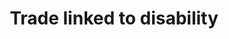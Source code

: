 ---
layout: content
data: temp
title: Trade linked to disability
isHome: true
link: https://figure.nz/search/?query=government%20disabled&ref=dfnz
---